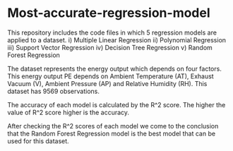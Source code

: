 # Most-accurate-regression-model
This repository includes the code files in which 5 regression models are applied to a dataset.
i) Multiple Linear Regression
ii) Polynomial Regression
iii) Support Vector Regression
iv) Decision Tree Regression
v) Random Forest Regression

The dataset represents the energy output which depends on four factors. This energy output PE depends on Ambient Temperature (AT), Exhaust Vacuum (V), Ambient Pressure (AP) and Relative Humidity (RH).
This dataset has 9569 observations.

The accuracy of each model is calculated by the R^2 score. The higher the value of R^2 score higher is the accuracy.

After checking the R^2 scores of each model we come to the conclusion that the Random Forest Regression model is the best model that can be used for this dataset.
